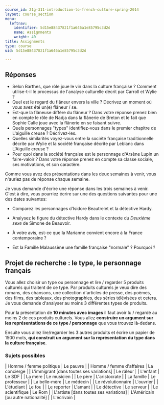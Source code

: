 ```yaml
---
course_id: 21g-311-introduction-to-french-culture-spring-2014
layout: course_section
menu:
  leftnav:
    identifier: 5d15e88437821f1a646a1e85795c3d2d
    name: Assignments
    weight: 40
title: Assignments
type: course
uid: 5d15e88437821f1a646a1e85795c3d2d

---
```


Réponses
--------

*   Selon Barthes, que rôle joue le vin dans la culture française ? Comment utilise-t-il le processus de l'analyse culturelle décrit par Carroll et Wylie ?
*   Quel est le regard du flâneur envers la ville ? Décrivez un moment où vous avez été un(e) flâneur / se.
*   Est-que la flâneuse diffère du flâneur ? Dans votre réponse prenez bien en compte le rôle de Nadja dans la flânerie de Breton et le fait que Sophie Calle joue avec la flânerie en se faisant suivre.
*   Quels personnages "types" identifiez-vous dans le premier chapitre de L'aiguille creuse ? Décrivez-les.
*   Quelles similarités voyez-vous entre la société française traditionnelle décrite par Wylie et la société française décrite par Leblanc dans L'Aiguille creuse ?
*   Pour quoi dans la société française est le personnage d'Arsène Lupin un faire-valoir ? Dans votre réponse prenez en compte sa classe sociale, ses motivations, et son caractère.

Comme vous avez des présentations dans les deux semaines à venir, vous n'auriez pas de réponse chaque semaine.

Je vous demande d'écrire une réponse dans les trois semaines à venir. C'est à dire, vous pourriez écrire sur une des questions suivantes pour une des dates suivantes:

*   Comparez les personnages d'Isidore Beautrelet et la détective Hardy.
*   Analysez le figure du détective Hardy dans le contexte du _Deuxième sexe_ de Simone de Beauvoir.
*   À votre avis, est-ce que la Marianne convient encore à la France contemporaine ?

*   Est la Famille Malaussène une famille française "normale" ? Pourquoi ?

Projet de recherche : le type, le personnage français
-----------------------------------------------------

Vous allez choisir un type ou personnage et lire / regarder 5 produits culturels qui traitent de ce type. Par produits culturels je veux dire des romans, des chansons, une collection d'articles de presse, des poèmes, des films, des tableaux, des photographies, des séries télévisées et cetera. Je vous demande d'analyser au moins 3 différentes types de produits.

Pour la présentation de **10 minutes avec images** il faut avoir lu / regardé au moins 2 de ces produits culturels. Vous allez **construire un argument sur les représentations de ce type / personnage** que vous trouvez là-dedans.

Ensuite vous allez lire/regarder les 3 autres produits et écrire un papier de 1500 mots, **qui construit un argument sur la représentation du type dans la culture française**.

### Sujets possibles

| Homme / femme politique | Le pauvre |
| Homme / femme d'affaires | La concierge |
| L'immigrant \[dans toutes ses variations\] | Le râleur |
| L'enfant | Le SDF |
| La mère | Le musicien |
| Le père | L'aristocrate |
| La famille | Le professeur |
| La belle-mère | Le médecin |
| Le révolutionnaire | L'ouvrier |
| L'étudiant | Le fou |
| Le reporter | L'amant |
| Le détective | Le serveur |
| Le scientifique | Le Rom |
| L'artiste \[dans toutes ses variations\] | L'Américain \[ou autre nationalité\] |
| L'écrivain |